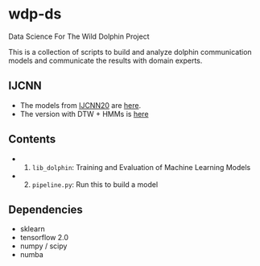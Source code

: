 # wdp-ds
Data Science For The Wild Dolphin Project

This is a collection of scripts to build and analyze dolphin communication models
and communicate the results with domain experts. 

## IJCNN

+ The models from [IJCNN20](https://arxiv.org/abs/2005.07623) are [here](https://github.com/dkohlsdorf/wdp-ds/tree/v4.0/).
+ The version with DTW + HMMs is [here](https://github.com/dkohlsdorf/wdp-ds/tree/denise_semi_happy)

## Contents

+ 1) `lib_dolphin`: Training and Evaluation of Machine Learning Models
+ 2) `pipeline.py`: Run this to build a model

## Dependencies
+ sklearn
+ tensorflow 2.0
+ numpy / scipy
+ numba

